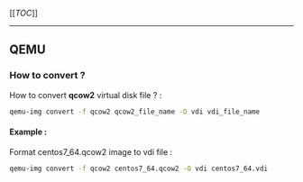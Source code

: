 [[_TOC_]]

---

## QEMU

### How to convert ?

How to convert **qcow2** virtual disk file ? :

```BASH
qemu-img convert -f qcow2 qcow2_file_name -O vdi vdi_file_name
```

#### Example :

Format centos7_64.qcow2 image to vdi file :

```BASH
qemu-img convert -f qcow2 centos7_64.qcow2 -O vdi centos7_64.vdi
```